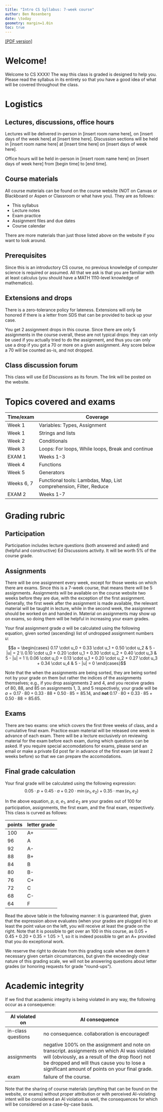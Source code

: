 ```yaml
---
title: "Intro CS Syllabus: 7-week course"
author: Ben Rosenberg
date: \today
geometry: margin=1.0in
toc: true
---
```


[[PDF version]](syllabus.pdf)

# Welcome!

Welcome to CS XXXX! The way this class is graded is designed to help you. Please read the syllabus in its entirety so that you have a good idea of what will be covered throughout the class.

# Logistics

## Lectures, discussions, office hours

Lectures will be delivered in-person in [insert room name here], on [insert days of the week here] at [insert time here]. Discussion sections will be held in [insert room name here] at [insert time here] on [insert days of week here].

Office hours will be held in-person in [insert room name here] on [insert days of week here] from [begin time] to [end time].

## Course materials

All course materials can be found on the course website (NOT on Canvas or Blackboard or Aspen or Classroom or what have you). They are as follows:

 - This syllabus
 - Lecture notes
 - Exam practice
 - Assignment files and due dates
 - Course calendar

There are more materials than just those listed above on the website if you want to look around.

## Prerequisites

Since this is an introductory CS course, no previous knowledge of computer science is required or assumed. All that we ask is that you are familiar with at least calculus (you should have a MATH 1110-level knowledge of mathematics).

## Extensions and drops

There is a zero-tolerance policy for lateness. Extensions will only be honored if there is a letter from SDS that can be provided to back up your case. 

You get 2 assignment drops in this course. Since there are only 5 assignments in the course overall, these are not typical drops: they can only be used if you actually tried to do the assignment, and thus you can only use a drop if you got a 70 or more on a given assignment. Any score below a 70 will be counted as-is, and not dropped. 

## Class discussion forum

This class will use Ed Discussions as its forum. The link will be posted on the website.

# Topics covered and exams

Time/exam | Coverage
-|---
Week 1 | Variables: Types, Assignment
Week 1  | Strings and lists
Week 2  | Conditionals
Week 3  | Loops: For loops, While loops, Break and continue
EXAM 1 | Weeks 1-3
Week 4  | Functions
Week 5  | Generators
Weeks 6, 7  | Functional tools: Lambdas, Map, List comprehension, Filter, Reduce
EXAM 2 | Weeks 1-7

# Grading rubric

## Participation

Participation includes lecture questions (both answered and asked) and (helpful and constructive) Ed Discussions activity. It will be worth 5% of the course grade.

## Assignments 

There will be one assignment every week, except for those weeks on which there are exams. Since this is a 7-week course, that means there will be 5 assignments. Assignments will be available on the course website two weeks before they are due, with the exception of the first assignment. Generally, the first week after the assignment is made available, the relevant material will be taught in lecture, while in the second week, the assignment should be worked on and handed in. Material on assignments may show up on exams, so doing them will be helpful in increasing your exam grades.

Your final assignment grade $a$ will be calculated using the following equation, given sorted (ascending) list of undropped assignment numbers $u$:

$$a = \begin{cases}
    0.17 \cdot u_0 + 0.33 \cdot u_1 + 0.50 \cdot u_2 & 5 - |u| = 2 \\ 
    0.10 \cdot u_0 + 0.20 \cdot u_1 + 0.30 \cdot u_2 + 0.40 \cdot u_3 & 5 - |u| = 1 \\
    0.06 \cdot u_0 + 0.13 \cdot u_1 + 0.20 \cdot u_2 + 0.27 \cdot u_3 + 0.34 \cdot u_4 & 5 - |u| = 0
\end{cases}$$

Note that the when the assignments are being sorted, they are being sorted not by your grade on them but rather the indices of the assignments themselves; e.g., if you drop assignments 2 and 4, and you receive grades of 80, 88, and 85 on assignments 1, 3, and 5 respectively, your grade will be $a = 0.17 \cdot 80 + 0.33 \cdot 88 + 0.50 \cdot 85 = 85.14$, and **not** $0.17 \cdot 80 + 0.33 \cdot 85 + 0.50 \cdot 88 = 85.65$.

## Exams

There are two exams: one which covers the first three weeks of class, and a cumulative final exam. Practice exam material will be released one week in advance of each exam. There will be a lecture exclusively on reviewing material for the exam before each exam, during which questions can be asked. If you require special accomodations for exams, please send an email or make a private Ed post far in advance of the first exam (at least 2 weeks before) so that we can prepare the accomodations.

## Final grade calculation

Your final grade will be calculated using the following expression:
$$0.05 \cdot p + 0.45 \cdot a + 0.20 \cdot \min(e_1, e_2) + 0.35 \cdot \max(e_1, e_2)$$

In the above equation, $p$, $a$, $e_1$, and $e_2$ are your grades out of 100 for participation, assignments, the first exam, and the final exam, respectively. This class is curved as follows:

points | letter grade
-|-
100 | A+
96 | A
92 | A-
88 | B+
84 | B
80 | B-
76 | C+
72 | C
68 | C-
64 | F

Read the above table in the following manner: it is guaranteed that, given that the expression above evaluates (when your grades are plugged in) to at least the point value on the left, you will receive at least the grade on the right. Note that it is possible to get over an 100 in this course, as $0.05 + 0.45 + 0.20 + 0.35 = 1.05 > 1$, so it is indeed possible to get an A+ provided that you do exceptional work.

We reserve the right to deviate from this grading scale when we deem it necessary given certain circumstances, but given the exceedingly clear nature of this grading scale, we will not be answering questions about letter grades (or honoring requests for grade "round-ups").

# Academic integrity

If we find that academic integrity is being violated in any way, the following occur as a consequence:

AI violated on | AI consequence
-|---
in-class questions | no consequence. collaboration is encouraged!
assignments | negative 100% on the assignment and note on transcript. assignments on which AI was violated will (obviously, as a result of the drop floor) not be dropped and will thus cause you to lose a significant amount of points on your final grade.
exam | failure of the course.

Note that the sharing of course materials (anything that can be found on the website, or exams) without proper attribution or with perceived AI-violating intent will be considered an AI violation as well, the consequences for which will be considered on a case-by-case basis.